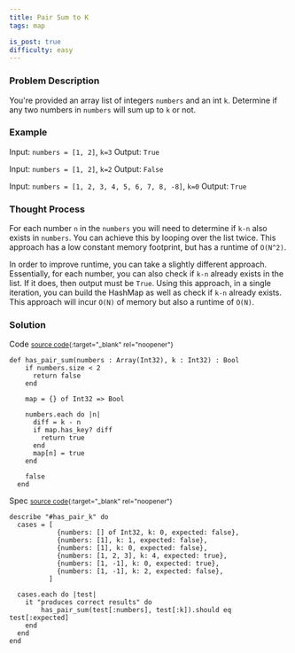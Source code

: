 ```yaml
---
title: Pair Sum to K
tags: map

is_post: true
difficulty: easy
---
```



### Problem Description

You're provided an array list of integers `numbers` and an int `k`. Determine if any two numbers in `numbers` will sum up to `k` or not.

### Example
Input: `numbers = [1, 2]`, `k=3`
Output: `True`

Input: `numbers = [1, 2]`, `k=2`
Output: `False`

Input: `numbers = [1, 2, 3, 4, 5, 6, 7, 8, -8]`, `k=0`
Output: `True`

### Thought Process

For each number `n` in the `numbers` you will need to determine if `k-n` also exists in `numbers`. You can achieve this by looping over the list twice. This approach has a low constant memory footprint, but has a runtime of `O(N^2)`.

In order to improve runtime, you can take a slightly different approach. Essentially, for each number, you can also check if `k-n` already exists in the list. If it does, then output must be `True`. Using this approach, in a single iteration, you can build the HashMap as well as check if `k-n` already exists. This approach will incur `O(N)` of memory but also a runtime of `O(N)`.

### Solution
Code
<small>[source code](https://github.com/algos-with-crystal/algos-with-crystal.github.io/lib/pair_sum_to_k.cr){:target="_blank" rel="noopener"}</small>


```
def has_pair_sum(numbers : Array(Int32), k : Int32) : Bool
    if numbers.size < 2
      return false
    end
  
    map = {} of Int32 => Bool
  
    numbers.each do |n|
      diff = k - n
      if map.has_key? diff
        return true
      end
      map[n] = true
    end

    false
  end
  ```

Spec 
<small>[source code](https://github.com/algos-with-crystal/algos-with-crystal.github.io/lib/spec/pair_sum_to_k_spec.cr){:target="_blank" rel="noopener"}</small>


```
describe "#has_pair_k" do
  cases = [
            {numbers: [] of Int32, k: 0, expected: false},
            {numbers: [1], k: 1, expected: false},
            {numbers: [1], k: 0, expected: false},
            {numbers: [1, 2, 3], k: 4, expected: true},
            {numbers: [1, -1], k: 0, expected: true},
            {numbers: [1, -1], k: 2, expected: false},
          ]

  cases.each do |test|
    it "produces correct results" do
        has_pair_sum(test[:numbers], test[:k]).should eq test[:expected]
    end
  end
end
```